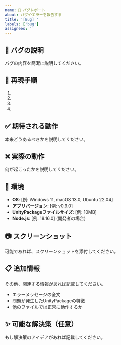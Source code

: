 ```yaml
---
name: 🐛 バグレポート
about: バグやエラーを報告する
title: '[Bug] '
labels: ['bug']
assignees: ''
---
```


## 🐛 バグの説明
バグの内容を簡潔に説明してください。

## 🔄 再現手順
1. 
2. 
3. 
4. 

## ✅ 期待される動作
本来どうあるべきかを説明してください。

## ❌ 実際の動作
何が起こったかを説明してください。

## 📱 環境
- **OS**: [例: Windows 11, macOS 13.0, Ubuntu 22.04]
- **アプリバージョン**: [例: v0.9.0]
- **UnityPackageファイルサイズ**: [例: 10MB]
- **Node.js**: [例: 18.16.0] (開発者の場合)

## 📷 スクリーンショット
可能であれば、スクリーンショットを添付してください。

## 📋 追加情報
その他、関連する情報があれば記載してください。
- エラーメッセージの全文
- 問題が発生したUnityPackageの特徴
- 他のファイルでは正常に動作するか

## ✨ 可能な解決策（任意）
もし解決策のアイデアがあれば記載してください。